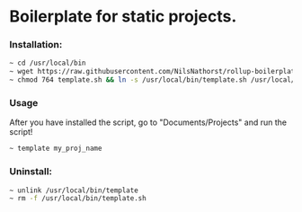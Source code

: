 # Boilerplate for static projects.

### Installation:

```bash
~ cd /usr/local/bin
~ wget https://raw.githubusercontent.com/NilsNathorst/rollup-boilerplate/master/template.sh
~ chmod 764 template.sh && ln -s /usr/local/bin/template.sh /usr/local/bin/template
```

### Usage
After you have installed the script, go to "Documents/Projects" and run the script!
```bash
~ template my_proj_name
```

### Uninstall:

```bash
~ unlink /usr/local/bin/template
~ rm -f /usr/local/bin/template.sh
``` 

